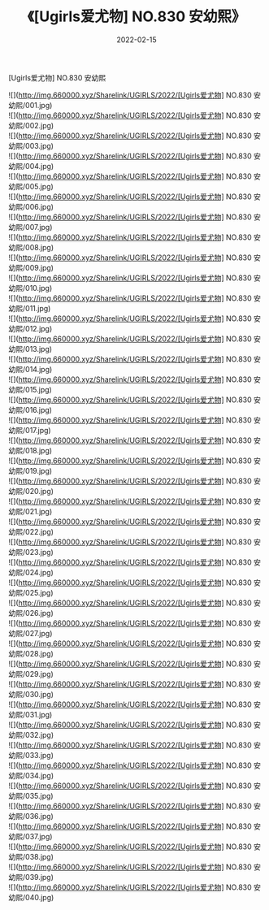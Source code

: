 ﻿---
layout: post
title:  《[Ugirls爱尤物] NO.830 安幼熙》
date:   2022-02-15
img: http://img.660000.xyz/Sharelink/UGIRLS/2022/[Ugirls爱尤物] NO.830 安幼熙/000.jpg
categories: [美女, 清纯, 唯美]
---

[Ugirls爱尤物] NO.830 安幼熙

 ![](http://img.660000.xyz/Sharelink/UGIRLS/2022/[Ugirls爱尤物] NO.830 安幼熙/001.jpg) <br>![](http://img.660000.xyz/Sharelink/UGIRLS/2022/[Ugirls爱尤物] NO.830 安幼熙/002.jpg) <br>![](http://img.660000.xyz/Sharelink/UGIRLS/2022/[Ugirls爱尤物] NO.830 安幼熙/003.jpg) <br>![](http://img.660000.xyz/Sharelink/UGIRLS/2022/[Ugirls爱尤物] NO.830 安幼熙/004.jpg) <br>![](http://img.660000.xyz/Sharelink/UGIRLS/2022/[Ugirls爱尤物] NO.830 安幼熙/005.jpg) <br>![](http://img.660000.xyz/Sharelink/UGIRLS/2022/[Ugirls爱尤物] NO.830 安幼熙/006.jpg) <br>![](http://img.660000.xyz/Sharelink/UGIRLS/2022/[Ugirls爱尤物] NO.830 安幼熙/007.jpg) <br>![](http://img.660000.xyz/Sharelink/UGIRLS/2022/[Ugirls爱尤物] NO.830 安幼熙/008.jpg) <br>![](http://img.660000.xyz/Sharelink/UGIRLS/2022/[Ugirls爱尤物] NO.830 安幼熙/009.jpg) <br>![](http://img.660000.xyz/Sharelink/UGIRLS/2022/[Ugirls爱尤物] NO.830 安幼熙/010.jpg) <br>![](http://img.660000.xyz/Sharelink/UGIRLS/2022/[Ugirls爱尤物] NO.830 安幼熙/011.jpg) <br>![](http://img.660000.xyz/Sharelink/UGIRLS/2022/[Ugirls爱尤物] NO.830 安幼熙/012.jpg) <br>![](http://img.660000.xyz/Sharelink/UGIRLS/2022/[Ugirls爱尤物] NO.830 安幼熙/013.jpg) <br>![](http://img.660000.xyz/Sharelink/UGIRLS/2022/[Ugirls爱尤物] NO.830 安幼熙/014.jpg) <br>![](http://img.660000.xyz/Sharelink/UGIRLS/2022/[Ugirls爱尤物] NO.830 安幼熙/015.jpg) <br>![](http://img.660000.xyz/Sharelink/UGIRLS/2022/[Ugirls爱尤物] NO.830 安幼熙/016.jpg) <br>![](http://img.660000.xyz/Sharelink/UGIRLS/2022/[Ugirls爱尤物] NO.830 安幼熙/017.jpg) <br>![](http://img.660000.xyz/Sharelink/UGIRLS/2022/[Ugirls爱尤物] NO.830 安幼熙/018.jpg) <br>![](http://img.660000.xyz/Sharelink/UGIRLS/2022/[Ugirls爱尤物] NO.830 安幼熙/019.jpg) <br>![](http://img.660000.xyz/Sharelink/UGIRLS/2022/[Ugirls爱尤物] NO.830 安幼熙/020.jpg) <br>![](http://img.660000.xyz/Sharelink/UGIRLS/2022/[Ugirls爱尤物] NO.830 安幼熙/021.jpg) <br>![](http://img.660000.xyz/Sharelink/UGIRLS/2022/[Ugirls爱尤物] NO.830 安幼熙/022.jpg) <br>![](http://img.660000.xyz/Sharelink/UGIRLS/2022/[Ugirls爱尤物] NO.830 安幼熙/023.jpg) <br>![](http://img.660000.xyz/Sharelink/UGIRLS/2022/[Ugirls爱尤物] NO.830 安幼熙/024.jpg) <br>![](http://img.660000.xyz/Sharelink/UGIRLS/2022/[Ugirls爱尤物] NO.830 安幼熙/025.jpg) <br>![](http://img.660000.xyz/Sharelink/UGIRLS/2022/[Ugirls爱尤物] NO.830 安幼熙/026.jpg) <br>![](http://img.660000.xyz/Sharelink/UGIRLS/2022/[Ugirls爱尤物] NO.830 安幼熙/027.jpg) <br>![](http://img.660000.xyz/Sharelink/UGIRLS/2022/[Ugirls爱尤物] NO.830 安幼熙/028.jpg) <br>![](http://img.660000.xyz/Sharelink/UGIRLS/2022/[Ugirls爱尤物] NO.830 安幼熙/029.jpg) <br>![](http://img.660000.xyz/Sharelink/UGIRLS/2022/[Ugirls爱尤物] NO.830 安幼熙/030.jpg) <br>![](http://img.660000.xyz/Sharelink/UGIRLS/2022/[Ugirls爱尤物] NO.830 安幼熙/031.jpg) <br>![](http://img.660000.xyz/Sharelink/UGIRLS/2022/[Ugirls爱尤物] NO.830 安幼熙/032.jpg) <br>![](http://img.660000.xyz/Sharelink/UGIRLS/2022/[Ugirls爱尤物] NO.830 安幼熙/033.jpg) <br>![](http://img.660000.xyz/Sharelink/UGIRLS/2022/[Ugirls爱尤物] NO.830 安幼熙/034.jpg) <br>![](http://img.660000.xyz/Sharelink/UGIRLS/2022/[Ugirls爱尤物] NO.830 安幼熙/035.jpg) <br>![](http://img.660000.xyz/Sharelink/UGIRLS/2022/[Ugirls爱尤物] NO.830 安幼熙/036.jpg) <br>![](http://img.660000.xyz/Sharelink/UGIRLS/2022/[Ugirls爱尤物] NO.830 安幼熙/037.jpg) <br>![](http://img.660000.xyz/Sharelink/UGIRLS/2022/[Ugirls爱尤物] NO.830 安幼熙/038.jpg) <br>![](http://img.660000.xyz/Sharelink/UGIRLS/2022/[Ugirls爱尤物] NO.830 安幼熙/039.jpg) <br>![](http://img.660000.xyz/Sharelink/UGIRLS/2022/[Ugirls爱尤物] NO.830 安幼熙/040.jpg) <br>